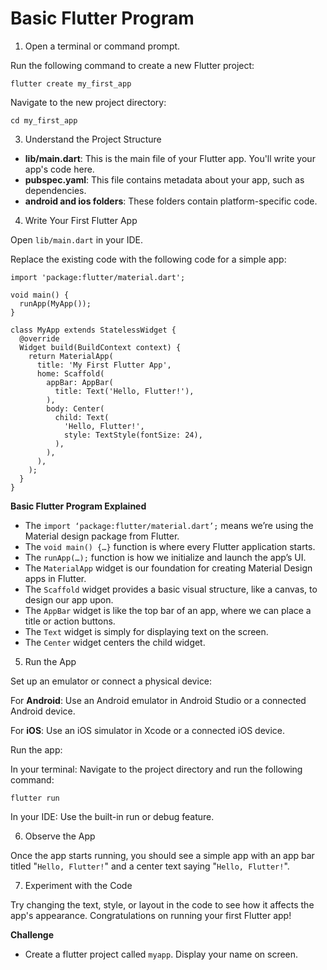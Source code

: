 
# Basic Flutter Program


1. Open a terminal or command prompt.

Run the following command to create a new Flutter project:

`flutter create my_first_app`

Navigate to the new project directory:

`cd my_first_app`

3. Understand the Project Structure

- **lib/main.dart**: This is the main file of your Flutter app. You'll write your app's code here.
- **pubspec.yaml**: This file contains metadata about your app, such as dependencies.
- **android and ios folders**: These folders contain platform-specific code.

4. Write Your First Flutter App

Open `lib/main.dart` in your IDE.

Replace the existing code with the following code for a simple app:

```
import 'package:flutter/material.dart';

void main() {
  runApp(MyApp());
}

class MyApp extends StatelessWidget {
  @override
  Widget build(BuildContext context) {
    return MaterialApp(
      title: 'My First Flutter App',
      home: Scaffold(
        appBar: AppBar(
          title: Text('Hello, Flutter!'),
        ),
        body: Center(
          child: Text(
            'Hello, Flutter!',
            style: TextStyle(fontSize: 24),
          ),
        ),
      ),
    );
  }
}
```

**Basic Flutter Program Explained**

- The `import ‘package:flutter/material.dart’;` means we’re using the Material design package from Flutter.
- The `void main() {…}` function is where every Flutter application starts.
- The `runApp(…);` function is how we initialize and launch the app’s UI.
- The `MaterialApp` widget is our foundation for creating Material Design apps in Flutter.
- The `Scaffold` widget provides a basic visual structure, like a canvas, to design our app upon.
- The `AppBar` widget is like the top bar of an app, where we can place a title or action buttons.
- The `Text` widget is simply for displaying text on the screen.
- The `Center` widget centers the child widget.


5. Run the App

Set up an emulator or connect a physical device:

For **Android**: Use an Android emulator in Android Studio or a connected Android device.

For **iOS**: Use an iOS simulator in Xcode or a connected iOS device.

Run the app:

In your terminal: Navigate to the project directory and run the following command:

`flutter run`

In your IDE: Use the built-in run or debug feature.

6. Observe the App

Once the app starts running, you should see a simple app with an app bar titled "`Hello, Flutter!`" and a center text saying "`Hello, Flutter!`".

7. Experiment with the Code

Try changing the text, style, or layout in the code to see how it affects the app's appearance.
Congratulations on running your first Flutter app! 


**Challenge**

- Create a flutter project called `myapp`. Display your name on screen.